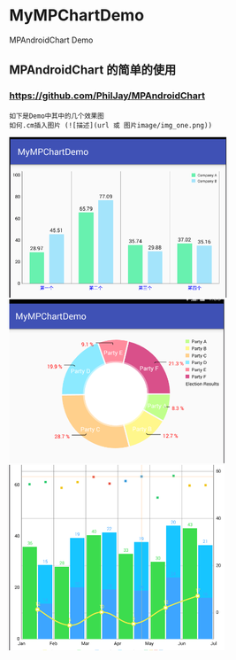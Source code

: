 # MyMPChartDemo
MPAndroidChart Demo

## MPAndroidChart 的简单的使用
### https://github.com/PhilJay/MPAndroidChart
    如下是Demo中其中的几个效果图
    如何.cm插入图片 (![描述](url 或 图片image/img_one.png))
![第一个](image/img_one.png)
![第二个](image/img_two.png)
![第三个](image/img_three.png)
